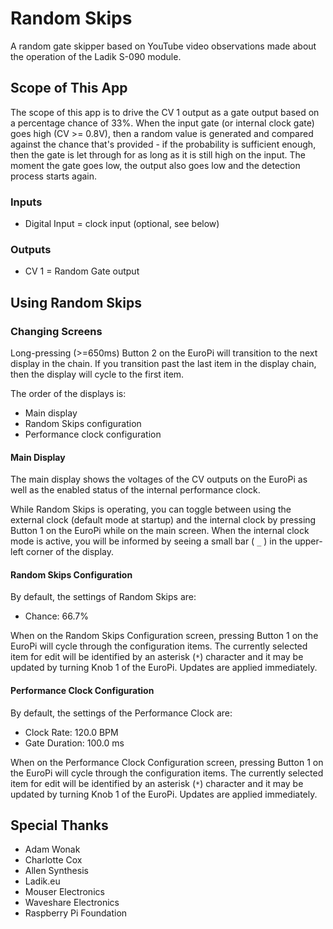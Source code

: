 # Random Skips

A random gate skipper based on YouTube video observations made about the operation of the Ladik S-090 module.

## Scope of This App

The scope of this app is to drive the CV 1 output as a gate output based on a percentage chance of 33%. When the input gate (or internal clock gate) goes high (CV >= 0.8V), then a random value is generated and compared against the chance that's provided - if the probability is sufficient enough, then the gate is let through for as long as it is still high on the input. The moment the gate goes low, the output also goes low and the detection process starts again.

### Inputs

- Digital Input = clock input (optional, see below)

### Outputs

- CV 1 = Random Gate output

## Using Random Skips

### Changing Screens

Long-pressing (>=650ms) Button 2 on the EuroPi will transition to the next display in the chain. If you transition past the last item in the display chain, then the display will cycle to the first item.

The order of the displays is:
- Main display
- Random Skips configuration
- Performance clock configuration

#### Main Display

The main display shows the voltages of the CV outputs on the EuroPi as well as the enabled status of the internal performance clock.

While Random Skips is operating, you can toggle between using the external clock (default mode at startup) and the internal clock by pressing Button 1 on the EuroPi while on the main screen. When the internal clock mode is active, you will be informed by seeing a small bar ( `_` ) in the upper-left corner of the display.

#### Random Skips Configuration

By default, the settings of Random Skips are:
- Chance: 66.7%

When on the Random Skips Configuration screen, pressing Button 1 on the EuroPi will cycle through the configuration items. The currently selected item for edit will be identified by an asterisk (`*`) character and it may be updated by turning Knob 1 of the EuroPi. Updates are applied immediately.

#### Performance Clock Configuration

By default, the settings of the Performance Clock are:
- Clock Rate: 120.0 BPM
- Gate Duration: 100.0 ms

When on the Performance Clock Configuration screen, pressing Button 1 on the EuroPi will cycle through the configuration items. The currently selected item for edit will be identified by an asterisk (`*`) character and it may be updated by turning Knob 1 of the EuroPi. Updates are applied immediately.

## Special Thanks

- Adam Wonak
- Charlotte Cox
- Allen Synthesis
- Ladik.eu
- Mouser Electronics
- Waveshare Electronics
- Raspberry Pi Foundation
